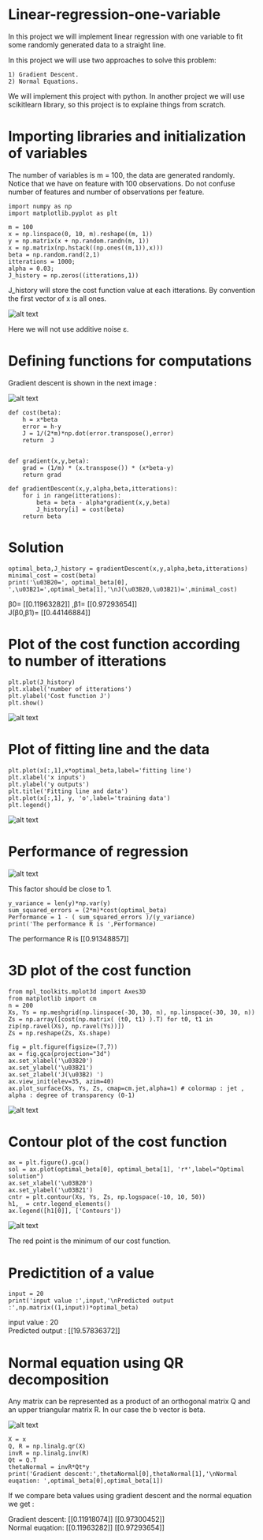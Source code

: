 # Linear-regression-one-variable

In this project we will implement linear regression with one variable to fit some randomly generated data to a straight line.

In this project we will use two approaches to solve this problem:

    1) Gradient Descent.
    2) Normal Equations.

We will implement this project with python. In another project we will use scikitlearn library, so this project is to explaine things from scratch.

# Importing libraries and initialization of variables

The number of variables is m = 100, the data are generated randomly. Notice that we have on feature with 100 observations. Do not confuse number of features and number of observations per feature.

    import numpy as np
    import matplotlib.pyplot as plt

    m = 100
    x = np.linspace(0, 10, m).reshape((m, 1)) 
    y = np.matrix(x + np.random.randn(m, 1))
    x = np.matrix(np.hstack((np.ones((m,1)),x)))
    beta = np.random.rand(2,1)
    itterations = 1000;
    alpha = 0.03;
    J_history = np.zeros((itterations,1))
  
J_history will store the cost function value at each itterations.
By convention the first vector of x is all ones.

![alt text](https://online.stat.psu.edu/stat462/sites/onlinecourses.science.psu.edu.stat462/files/05mlr/eq_matrix_notation/index.gif)

Here we will not use additive noise ε.

# Defining functions for computations

Gradient descent is shown in the next image :

![alt text](https://miro.medium.com/max/450/1*8Omixzi4P2mnqdsPwIR1GQ.png)

    def cost(beta):
        h = x*beta
        error = h-y
        J = 1/(2*m)*np.dot(error.transpose(),error)
        return  J


    def gradient(x,y,beta):
        grad = (1/m) * (x.transpose()) * (x*beta-y)
        return grad

    def gradientDescent(x,y,alpha,beta,itterations):
        for i in range(itterations):
            beta = beta - alpha*gradient(x,y,beta)
            J_history[i] = cost(beta) 
        return beta
        
  # Solution
    optimal_beta,J_history = gradientDescent(x,y,alpha,beta,itterations)
    minimal_cost = cost(beta)
    print('\u03B20=', optimal_beta[0], ',\u03B21=',optimal_beta[1],'\nJ(\u03B20,\u03B21)=',minimal_cost)
    
β0= [[0.11963282]] ,β1= [[0.97293654]] <br/>
J(β0,β1)= [[0.44146884]]
    
# Plot of the cost function according to number of itterations

    plt.plot(J_history)
    plt.xlabel('number of itterations')
    plt.ylabel('Cost function J')
    plt.show()
    
![alt text](https://github.com/mohammedAljadd/Linear-regression-one-variable/tree/main/plots/j_history.PNG)

# Plot of fitting line and the data


    plt.plot(x[:,1],x*optimal_beta,label='fitting line')
    plt.xlabel('x inputs')
    plt.ylabel('y outputs')
    plt.title('Fitting line and data')
    plt.plot(x[:,1], y, 'o',label='training data')
    plt.legend()
    
![alt text](https://github.com/mohammedAljadd/Linear-regression-one-variable/tree/main/plots/fit.PNG)

 # Performance of regression 
 
 ![alt text](https://ashutoshtripathicom.files.wordpress.com/2019/01/rsquarecanva2.png)

 
 This factor should be close to 1.
 
    y_variance = len(y)*np.var(y)
    sum_squared_errors = (2*m)*cost(optimal_beta)
    Performance = 1 - ( sum_squared_errors )/(y_variance)
    print('The performance R is ',Performance) 
    
 The performance R is  [[0.91348857]]

# 3D plot of the cost function 

    from mpl_toolkits.mplot3d import Axes3D
    from matplotlib import cm
    n = 200
    Xs, Ys = np.meshgrid(np.linspace(-30, 30, n), np.linspace(-30, 30, n))
    Zs = np.array([cost(np.matrix( (t0, t1) ).T) for t0, t1 in zip(np.ravel(Xs), np.ravel(Ys))])
    Zs = np.reshape(Zs, Xs.shape)

    fig = plt.figure(figsize=(7,7))
    ax = fig.gca(projection="3d")
    ax.set_xlabel('\u03B20')
    ax.set_ylabel('\u03B21')
    ax.set_zlabel('J(\u03B2) ')
    ax.view_init(elev=35, azim=40)
    ax.plot_surface(Xs, Ys, Zs, cmap=cm.jet,alpha=1) # colormap : jet , alpha : degree of transparency (0-1)
    
![alt text](https://github.com/mohammedAljadd/Linear-regression-one-variable/tree/main/plots/3d_cost.PNG)

# Contour plot of the cost function

    ax = plt.figure().gca()
    sol = ax.plot(optimal_beta[0], optimal_beta[1], 'r*',label="Optimal solution")
    ax.set_xlabel('\u03B20')
    ax.set_ylabel('\u03B21')
    cntr = plt.contour(Xs, Ys, Zs, np.logspace(-10, 10, 50))
    h1,_ = cntr.legend_elements()
    ax.legend([h1[0]], ['Contours'])
    
![alt text](https://github.com/mohammedAljadd/Linear-regression-one-variable/tree/main/plots/countour.PNG)

The red point is the minimum of our cost function.

# Predictition of a value

    input = 20
    print('input value :',input,'\nPredicted output :',np.matrix((1,input))*optimal_beta)
    
input value : 20 <br/>
Predicted output : [[19.57836372]]

# Normal equation using QR decomposition

Any matrix can be represented as a product of an orthogonal matrix Q and an upper triangular matrix R. In our case the b vector is beta.

![alt text](https://miro.medium.com/max/340/1*A9N6Y-qrSSJ8KDQNIUpOjQ.png)

    X = x
    Q, R = np.linalg.qr(X)
    invR = np.linalg.inv(R)
    Qt = Q.T
    thetaNormal = invR*Qt*y
    print('Gradient descent:',thetaNormal[0],thetaNormal[1],'\nNormal euqation: ',optimal_beta[0],optimal_beta[1])

If we compare beta values using gradient descent and the normal equation we get :

Gradient descent: [[0.11918074]] [[0.97300452]] <br/>
Normal euqation:  [[0.11963282]] [[0.97293654]]

